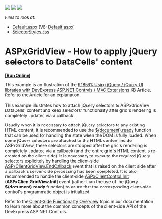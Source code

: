 <!-- default badges list -->
![](https://img.shields.io/endpoint?url=https://codecentral.devexpress.com/api/v1/VersionRange/128533369/11.1.4%2B)
[![](https://img.shields.io/badge/Open_in_DevExpress_Support_Center-FF7200?style=flat-square&logo=DevExpress&logoColor=white)](https://supportcenter.devexpress.com/ticket/details/E3324)
[![](https://img.shields.io/badge/📖_How_to_use_DevExpress_Examples-e9f6fc?style=flat-square)](https://docs.devexpress.com/GeneralInformation/403183)
<!-- default badges end -->
<!-- default file list -->
*Files to look at*:

* [Default.aspx](./CS/WebSite/Default.aspx) (VB: [Default.aspx](./VB/WebSite/Default.aspx))
* [SelectorStyles.css](./CS/WebSite/Styles/SelectorStyles.css)
<!-- default file list end -->
# ASPxGridView - How to apply jQuery selectors to DataCells' content
<!-- run online -->
**[[Run Online]](https://codecentral.devexpress.com/e3324/)**
<!-- run online end -->


<p>This example is an illustration of the <a href="https://www.devexpress.com/Support/Center/p/K18561">K18561: Using jQuery / jQuery UI libraries with DevExpress ASP.NET Controls / MVC Extensions</a> KB Article. Refer to the Article for an explanation.<br><br>This example illustrates how to attach jQuery selectors to ASPxGridView DataCells' content and keep selectors' functionality after grid's rendering is completely updated via a callback.</p>
<p>Usually when it is necessary to attach jQuery selectors to any existing HTML content, it is recommended to use the <a href="http://api.jquery.com/ready/"><u>$(document).ready</u></a> function that can be used for handling the state when the DOM is fully loaded. When some jQuery selectors are attached to the HTML content inside ASPxGridView, these selectors are stopped after the grid's rendering is completely updated via a callback (and the entire grid's HTML content is re-created on the client side). It is necessary to execute the required jQuery selectors explicitely by handling the client-side <a href="http://documentation.devexpress.com/#AspNet/DevExpressWebASPxGridViewScriptsASPxClientGridView_EndCallbacktopic"><u>ASPxClientGridView.EndCallback</u></a> event that is raised on the client side after a callback's server-side processing has been completed. It is also recommended to handle the client-side <a href="http://documentation.devexpress.com/#AspNet/DevExpressWebASPxClassesScriptsASPxClientControl_Inittopic"><u>ASPxClientControl.Init</u></a> (<strong>ASPxClientGridView.Init</strong>) event (rather than the use of the jQuery <strong>$(document).ready</strong> function) to enure that the corresponding client-side control's programmatic object is initialized.</p>
<p>Refer to the <a href="http://documentation.devexpress.com/#AspNet/CustomDocument4222"><u>Client-Side Functionality Overview</u></a> topic in our documentation to learn more about the common concepts of the client-side API of the DevExpress ASP.NET Controls.</p>

<br/>


